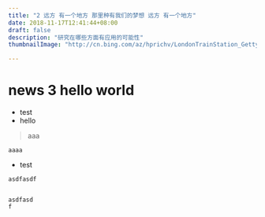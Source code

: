 ```yaml
---
title: "2 远方 有一个地方 那里种有我们的梦想 远方 有一个地方"
date: 2018-11-17T12:41:44+08:00
draft: false
description: "研究在哪些方面有应用的可能性"
thumbnailImage: "http://cn.bing.com/az/hprichv/LondonTrainStation_GettyRR_139321755_ZH-CN742316019.jpg"

---
```


# news 3 hello world

- test
- hello

> aaa

`aaaa`

- test

```
asdfasdf


asdfasd
f
```

